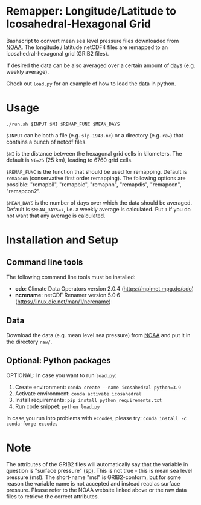 # Remapper: Longitude/Latitude to Icosahedral-Hexagonal Grid

Bashscript to convert mean sea level pressure files downloaded from [NOAA](https://psl.noaa.gov/data/gridded/data.ncep.reanalysis.html).
The longitude / latitude netCDF4 files are remapped to an icosahedral-hexagonal grid (GRIB2 files).

If desired the data can be also averaged over a certain amount of days (e.g. weekly average).

Check out `load.py` for an example of how to load the data in python.

# Usage

```
./run.sh $INPUT $NI $REMAP_FUNC $MEAN_DAYS
```

`$INPUT` can be both a file (e.g. `slp.1948.nc`) or a directory (e.g. `raw`) that contains a bunch of netcdf files.

`$NI` is the distance between the hexagonal grid cells in kilometers. The default is `NI=25` (25 km), leading to 6760 grid cells.

`$REMAP_FUNC` is the function that should be used for remapping. Default is `remapcon` (conservative first order remapping). The following options are possible: "remapbil", "remapbic", "remapnn", "remapdis", "remapcon", "remapcon2".

`$MEAN_DAYS` is the number of days over which the data should be averaged. Default is `$MEAN_DAYS=7`, i.e. a weekly average is calculated. Put `1` if you do not want that any average is calculated.

# Installation and Setup
## Command line tools

The following command line tools must be installed:

- **cdo**: Climate Data Operators version 2.0.4 (https://mpimet.mpg.de/cdo)
- **ncrename**: netCDF Renamer version 5.0.6 (https://linux.die.net/man/1/ncrename)

## Data
Download the data (e.g. mean level sea pressure) from [NOAA](https://psl.noaa.gov/data/gridded/data.ncep.reanalysis.html) and put it in the directory `raw/`.

## Optional: Python packages
OPTIONAL: In case you want to run `load.py`:

1. Create environment: `conda create --name icosahedral python=3.9`
2. Activate environment: `conda activate icosahedral`
3. Install requirements: `pip install python_requirements.txt`
4. Run code snippet: `python load.py`

In case you run into problems with `eccodes`, please try:
`conda install -c conda-forge eccodes`

# Note
The attributes of the GRIB2 files will automatically say that the variable in question is "surface pressure" (sp). This is not true - this is mean sea level pressure (msl). The short-name "msl" is GRIB2-conform, but for some reason the variable name is not accepted and instead read as surface pressure. Please refer to the NOAA website linked above or the raw data files to retrieve the correct attributes.
